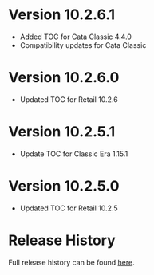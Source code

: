 # Version 10.2.6.1

* Added TOC for Cata Classic 4.4.0
* Compatibility updates for Cata Classic

# Version 10.2.6.0

* Updated TOC for Retail 10.2.6

# Version 10.2.5.1

* Update TOC for Classic Era 1.15.1

# Version 10.2.5.0

* Updated TOC for Retail 10.2.5

# Release History

Full release history can be found [here](https://github.com/kstange/MasqueBlizzBars/wiki/Release-Notes).
